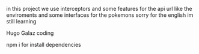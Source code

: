 in this project we use interceptors and some features for the api url like the enviroments and some interfaces for the pokemons
sorry for the english im still learning

Hugo Galaz coding

npm i for install dependencies 
